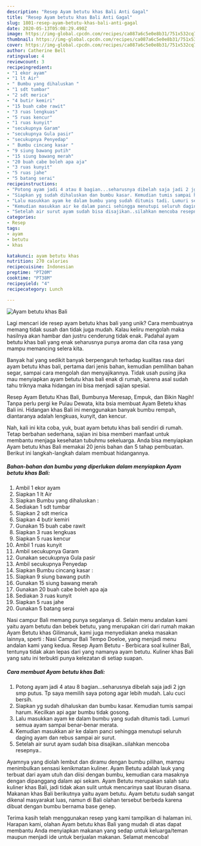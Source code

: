 ```yaml
---
description: "Resep Ayam betutu khas Bali Anti Gagal"
title: "Resep Ayam betutu khas Bali Anti Gagal"
slug: 1801-resep-ayam-betutu-khas-bali-anti-gagal
date: 2020-05-13T05:08:29.490Z
image: https://img-global.cpcdn.com/recipes/ca087a6c5e0e8b31/751x532cq70/ayam-betutu-khas-bali-foto-resep-utama.jpg
thumbnail: https://img-global.cpcdn.com/recipes/ca087a6c5e0e8b31/751x532cq70/ayam-betutu-khas-bali-foto-resep-utama.jpg
cover: https://img-global.cpcdn.com/recipes/ca087a6c5e0e8b31/751x532cq70/ayam-betutu-khas-bali-foto-resep-utama.jpg
author: Catherine Bell
ratingvalue: 4
reviewcount: 3
recipeingredient:
- "1 ekor ayam"
- "1 lt Air"
- " Bumbu yang dihaluskan "
- "1 sdt tumbar"
- "2 sdt merica"
- "4 butir kemiri"
- "15 buah cabe rawit"
- "3 ruas lengkuas"
- "5 ruas kencur"
- "1 ruas kunyit"
- "secukupnya Garam"
- "secukupnya Gula pasir"
- "secukupnya Penyedap"
- " Bumbu cincang kasar "
- "9 siung bawang putih"
- "15 siung bawang merah"
- "20 buah cabe boleh apa aja"
- "3 ruas kunyit"
- "5 ruas jahe"
- "5 batang serai"
recipeinstructions:
- "Potong ayam jadi 4 atau 8 bagian...seharusnya dibelah saja jadi 2 jgn smp putus. Tp saya memilih saya potong agar lebih mudah. Lalu cuci bersih."
- "Siapkan yg sudah dihaluskan dan bumbu kasar. Kemudian tumis sampai harum. Kecilkan api agar bumbu tidak gosong."
- "Lalu masukkan ayam ke dalam bumbu yang sudah ditumis tadi. Lumuri semua ayam sampai benar-benar merata."
- "Kemudian masukkan air ke dalam panci sehingga menutupi seluruh daging ayam dan rebus sampai air surut."
- "Setelah air surut ayam sudah bisa disajikan..silahkan mencoba resepnya.."
categories:
- Resep
tags:
- ayam
- betutu
- khas

katakunci: ayam betutu khas 
nutrition: 270 calories
recipecuisine: Indonesian
preptime: "PT20M"
cooktime: "PT38M"
recipeyield: "4"
recipecategory: Lunch

---
```



![Ayam betutu khas Bali](https://img-global.cpcdn.com/recipes/ca087a6c5e0e8b31/751x532cq70/ayam-betutu-khas-bali-foto-resep-utama.jpg)

Lagi mencari ide resep ayam betutu khas bali yang unik? Cara membuatnya memang tidak susah dan tidak juga mudah. Kalau keliru mengolah maka hasilnya akan hambar dan justru cenderung tidak enak. Padahal ayam betutu khas bali yang enak seharusnya punya aroma dan cita rasa yang mampu memancing selera kita.

Banyak hal yang sedikit banyak berpengaruh terhadap kualitas rasa dari ayam betutu khas bali, pertama dari jenis bahan, kemudian pemilihan bahan segar, sampai cara mengolah dan menyajikannya. Tidak usah pusing jika mau menyiapkan ayam betutu khas bali enak di rumah, karena asal sudah tahu triknya maka hidangan ini bisa menjadi sajian spesial.

Resep Ayam Betutu Khas Bali, Bumbunya Meresap, Empuk, dan Bikin Nagih! Tanpa perlu pergi ke Pulau Dewata, kita bsia membuat Ayam Betetu khas Bali ini. Hidangan khas Bali ini menggunakan banyak bumbu rempah, diantaranya adalah lengkuas, kunyit, dan kencur.


Nah, kali ini kita coba, yuk, buat ayam betutu khas bali sendiri di rumah. Tetap berbahan sederhana, sajian ini bisa memberi manfaat untuk membantu menjaga kesehatan tubuhmu sekeluarga. Anda bisa menyiapkan Ayam betutu khas Bali memakai 20 jenis bahan dan 5 tahap pembuatan. Berikut ini langkah-langkah dalam membuat hidangannya.

<!--inarticleads1-->

##### Bahan-bahan dan bumbu yang diperlukan dalam menyiapkan Ayam betutu khas Bali:

1. Ambil 1 ekor ayam
1. Siapkan 1 lt Air
1. Siapkan  Bumbu yang dihaluskan :
1. Sediakan 1 sdt tumbar
1. Siapkan 2 sdt merica
1. Siapkan 4 butir kemiri
1. Gunakan 15 buah cabe rawit
1. Siapkan 3 ruas lengkuas
1. Siapkan 5 ruas kencur
1. Ambil 1 ruas kunyit
1. Ambil secukupnya Garam
1. Gunakan secukupnya Gula pasir
1. Ambil secukupnya Penyedap
1. Siapkan  Bumbu cincang kasar :
1. Siapkan 9 siung bawang putih
1. Gunakan 15 siung bawang merah
1. Gunakan 20 buah cabe boleh apa aja
1. Sediakan 3 ruas kunyit
1. Siapkan 5 ruas jahe
1. Gunakan 5 batang serai


Nasi campur Bali memang punya segalanya di. Selain menu andalan kami yaitu ayam betutu dan bebek betutu, yang merupakan ciri dari rumah makan Ayam Betutu khas Gilimanuk, kami juga menyediakan aneka masakan lainnya, sperti : Nasi Campur Bali Tempo Doeloe, yang menjadi menu andalan kami yang kedua. Resep Ayam Betutu - Berbicara soal kuliner Bali, tentunya tidak akan lepas dari yang namanya ayam betutu. Kuliner khas Bali yang satu ini terbukti punya kelezatan di setiap suapan. 

<!--inarticleads2-->

##### Cara membuat Ayam betutu khas Bali:

1. Potong ayam jadi 4 atau 8 bagian...seharusnya dibelah saja jadi 2 jgn smp putus. Tp saya memilih saya potong agar lebih mudah. Lalu cuci bersih.
1. Siapkan yg sudah dihaluskan dan bumbu kasar. Kemudian tumis sampai harum. Kecilkan api agar bumbu tidak gosong.
1. Lalu masukkan ayam ke dalam bumbu yang sudah ditumis tadi. Lumuri semua ayam sampai benar-benar merata.
1. Kemudian masukkan air ke dalam panci sehingga menutupi seluruh daging ayam dan rebus sampai air surut.
1. Setelah air surut ayam sudah bisa disajikan..silahkan mencoba resepnya..


Ayamnya yang diolah lembut dan diramu dengan bumbu pilihan, mampu menimbulkan sensasi kenikmatan kuliner. Ayam Betutu adalah lauk yang terbuat dari ayam utuh dan diisi dengan bumbu, kemudian cara masaknya dengan dipanggang dalam api sekam. Ayam Betutu merupakan salah satu kuliner khas Bali, jadi tidak akan sulit untuk mencarinya saat liburan disana. Makanan khas Bali berikutnya yaitu ayam betutu. Ayam betutu sudah sangat dikenal masyarakat luas, namun di Bali olahan tersebut berbeda karena dibuat dengan bumbu bernama base genep. 

Terima kasih telah menggunakan resep yang kami tampilkan di halaman ini. Harapan kami, olahan Ayam betutu khas Bali yang mudah di atas dapat membantu Anda menyiapkan makanan yang sedap untuk keluarga/teman maupun menjadi ide untuk berjualan makanan. Selamat mencoba!

